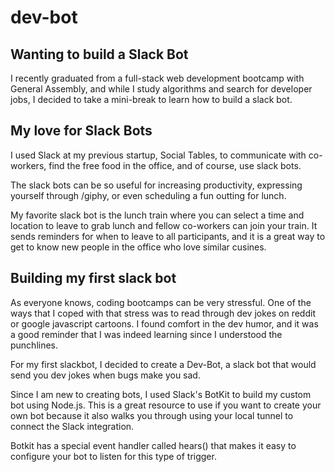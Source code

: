 # dev-bot

## Wanting to build a Slack Bot

I recently graduated from a full-stack web development bootcamp with General Assembly, and while I study algorithms and search for developer jobs, I decided to take a mini-break to learn how to build a slack bot. 

## My love for Slack Bots

I used Slack at my previous startup, Social Tables, to communicate with co-workers, find the free food in the office, and of course, use slack bots. 

The slack bots can be so useful for increasing productivity, expressing yourself through /giphy, or even scheduling a fun outting for lunch. 

My favorite slack bot is the lunch train where you can select a time and location to leave to grab lunch and fellow co-workers can join your train. It sends reminders for when to leave to all participants, and it is a great way to get to know new people in the office who love similar cusines. 

## Building my first slack bot

As everyone knows, coding bootcamps can be very stressful. One of the ways that I coped with that stress was to read through dev jokes on reddit or google javascript cartoons. I found comfort in the dev humor, and it was a good reminder that I was indeed learning since I understood the punchlines. 

For my first slackbot, I decided to create a Dev-Bot, a slack bot that would send you dev jokes when bugs make you sad. 

Since I am new to creating bots, I used Slack's BotKit to build my custom bot using Node.js. This is a great resource to use if you want to create your own bot because it also walks you through using your local tunnel to connect the Slack integration. 

Botkit has a special event handler called hears() that makes it easy to configure your bot to listen for this type of trigger. 


